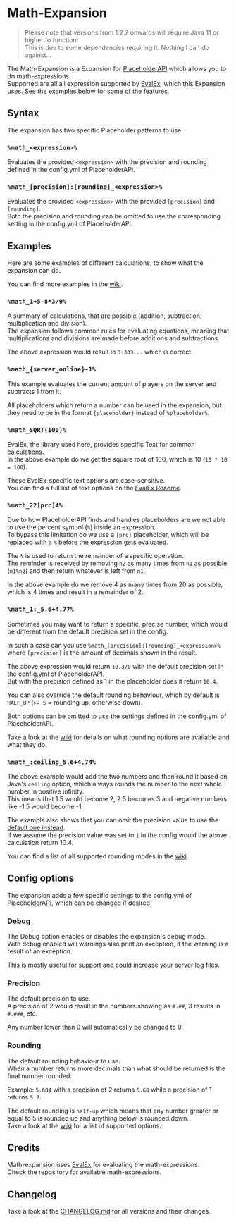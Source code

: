 [placeholderapi]: https://www.spigotmc.org/resources/6245/
[evalex]: https://github.com/uklimaschewski/EvalEx
[examples]: https://github.com/Andre601/Math-Expansion/wiki/Examples
[rounding]: https://github.com/Andre601/Math-Expansion/wiki/Config-options#rounding

[changelog]: https://github.com/Andre601/Math-Expansion/blob/master/CHANGELOG.md

# Math-Expansion
> Please note that versions from 1.2.7 onwards will require Java 11 or higher to function!  
> This is due to some dependencies requiring it. Nothing I can do against...

The Math-Expansion is a Expansion for [PlaceholderAPI] which allows you to do math-expressions.  
Supported are all all expression supported by [EvalEx], which this Expansion uses. See the [examples](#examples) below for some of the features.

## Syntax
The expansion has two specific Placeholder patterns to use.

### `%math_<expression>%`
Evaluates the provided `<expression>` with the precision and rounding defined in the config.yml of PlaceholderAPI.

### `%math_[precision]:[rounding]_<expression>%`
Evaluates the provided `<expression>` with the provided `[precision]` and `[rounding]`.  
Both the precision and rounding can be omitted to use the corresponding setting in the config.yml of PlaceholderAPI.

## Examples
Here are some examples of different calculations, to show what the expansion can do.

You can find more examples in the [wiki][examples].

### `%math_1+5-8*3/9%`
A summary of calculations, that are possible (addition, subtraction, multiplication and division).  
The expansion follows common rules for evaluating equations, meaning that multiplications and divisions are made before additions and subtractions.

The above expression would result in `3.333...` which is correct.

### `%math_{server_online}-1%`
This example evaluates the current amount of players on the server and subtracts 1 from it.

All placeholders which return a number can be used in the expansion, but they need to be in the format `{placeholder}` instead of `%placeholder%`.

### `%math_SQRT(100)%`
EvalEx, the library used here, provides specific Text for common calculations.  
In the above example do we get the square root of 100, which is 10 (`10 * 10 = 100`).

These EvalEx-specific text options are case-sensitive.  
You can find a full list of text options on the [EvalEx Readme][evalex].

### `%math_22[prc]4%`
Due to how PlaceholderAPI finds and handles placeholders are we not able to use the percent symbol (`%`) inside an expression.  
To bypass this limitation do we use a `[prc]` placeholder, which will be replaced with a `%` before the expression gets evaluated.

The `%` is used to return the remainder of a specific operation.  
The reminder is received by removing `n2` as many times from `n1` as possible (`n1%n2`) and then return whatever is left from `n1`.

In the above example do we remove 4 as many times from 20 as possible, which is 4 times and result in a remainder of 2.

### `%math_1:_5.6+4.77%`
Sometimes you may want to return a specific, precise number, which would be different from the default precision set in the config.

In such a case can you use `%math_[precision]:[rounding]_<expression>%` where `[precision]` is the amount of decimals shown in the result.

The above expression would return `10.370` with the default precision set in the config.yml of PlaceholderAPI.  
But with the precision defined as 1 in the placeholder does it return `10.4`.

You can also override the default rounding behaviour, which by default is `HALF_UP` (`>= 5` = rounding up, otherwise down).

Both options can be omitted to use the settings defined in the config.yml of PlaceholderAPI.

Take a look at the [wiki][rounding] for details on what rounding options are available and what they do.

### `%math_:ceiling_5.6+4.74%`
The above example would add the two numbers and then round it based on Java's `ceiling` option, which always rounds the number to the next whole number in positive infinity.  
This means that 1.5 would become 2, 2.5 becomes 3 and negative numbers like -1.5 would become -1.

The example also shows that you can omit the precision value to use the [default one instead](#precision).  
If we assume the precision value was set to `1` in the config would the above calculation return 10.4.

You can find a list of all supported rounding modes in the [wiki][rounding].

## Config options
The expansion adds a few specific settings to the config.yml of PlaceholderAPI, which can be changed if desired.

### Debug
The Debug option enables or disables the expansion's debug mode.  
With debug enabled will warnings also print an exception, if the warning is a result of an exception.

This is mostly useful for support and could increase your server log files.

### Precision
The default precision to use.  
A precision of 2 would result in the numbers showing as `#.##`, 3 results in `#.###`, etc.

Any number lower than 0 will automatically be changed to 0.

### Rounding
The default rounding behaviour to use.  
When a number returns more decimals than what should be returned is the final number rounded.

Example: `5.684` with a precision of 2 returns `5.68` while a precision of 1 returns `5.7`.

The default rounding is `half-up` which means that any number greater or equal to 5 is rounded up and anything below is rounded down.  
Take a look at the [wiki][rounding] for a list of supported options.

## Credits
Math-expansion uses [EvalEx] for evaluating the math-expressions.  
Check the repository for available math-expressions.

## Changelog
Take a look at the [CHANGELOG.md][changelog] for all versions and their changes.
